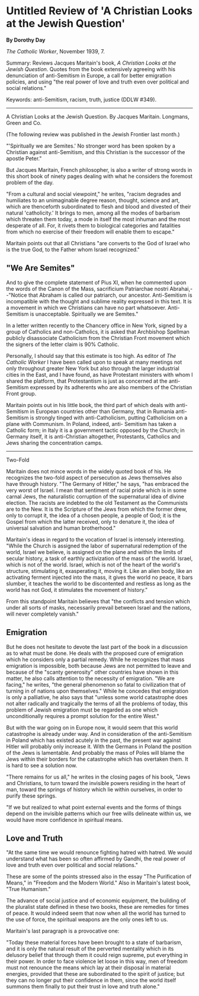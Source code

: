 Untitled Review of 'A Christian Looks at the Jewish Question'
=============================================================

**By Dorothy Day**

*The Catholic Worker*, November 1939, 7.

Summary: Reviews Jacques Maritain's book, *A Christian Looks at the
Jewish Question*. Quotes from the book extensively agreeing with his
denunciation of anti-Semitism in Europe, a call for better emigration
policies, and using "the real power of love and truth even over
political and social relations."

Keywords: anti-Semitism, racism, truth, justice (DDLW \#349).

****

A Christian Looks at the Jewish Question. By Jacques Maritain. Longmans,
Green and Co.

(The following review was published in the Jewish Frontier last month.)

"'Spiritually we are Semites.' No stronger word has been spoken by a
Christian against anti-Semitism, and this Christian is the successor of
the apostle Peter."

But Jacques Maritain, French philosopher, is also a writer of strong
words in this short book of ninety pages dealing with what he considers
the foremost problem of the day.

"From a cultural and social viewpoint," he writes, "racism degrades and
humiliates to an unimaginable degree reason, thought, science and art,
which are thenceforth subordinated to flesh and blood and divested of
their natural 'catholicity.' It brings to men, among all the modes of
barbarism which threaten them today, a mode in itself the most inhuman
and the most desperate of all. For, it rivets them to biological
categories and fatalities from which no exercise of their freedom will
enable them to escape."

Maritain points out that all Christians "are converts to the God of
Israel who is the true God, to the Father whom Israel recognized."

"We Are Semites"
----------------

And to give the complete statement of Pius XI, when he commented upon
the words of the Canon of the Mass, sacrificium Patriarchae nostri
Abrahai,--"Notice that Abraham is called our patriarch, our ancestor.
Anti-Semitism is incompatible with the thought and sublime reality
expressed in this text. It is a movement in which we Christians can have
no part whatsoever. Anti-Semitism is unacceptable. Spiritually we are
Semites."

In a letter written recently to the Chancery office in New York, signed
by a group of Catholics and non-Catholics, it is asked that Archbishop
Spellman publicly disassociate Catholicism from the Christian Front
movement which the signers of the letter claim is 90% Catholic.

Personally, I should say that this estimate is too high. As editor of
*The Catholic Worker* I have been called upon to speak at many meetings
not only throughout greater New York but also through the larger
industrial cities in the East, and I have found, as have Protestant
ministers with whom I shared the platform, that Protestantism is just as
concerned at the anti-Semitism expressed by its adherents who are also
members of the Christian Front group.

Maritain points out in his little book, the third part of which deals
with anti-Semitism in European countries other than Germany, that in
Rumania anti-Semitism is strongly tinged with anti-Catholicism, putting
Catholicism on a plane with Communism. In Poland, indeed, anti- Semitism
has taken a Catholic form; in Italy it is a government tactic opposed by
the Church; in Germany itself, it is anti-Christian altogether,
Protestants, Catholics and Jews sharing the concentration camps.

****

Two-Fold

Maritain does not mince words in the widely quoted book of his. He
recognizes the two-fold aspect of persecution as Jews themselves also
have through history. "The Germany of Hitler," he says, "has embraced
the very worst of Israel. I mean that sentiment of racial pride which is
in some carnal Jews, the naturalistic corruption of the supernatural
idea of divine election. The racists are indebted to the old Testament
as the Communists are to the New. It is the Scripture of the Jews from
which the former drew, only to corrupt it, the idea of a chosen people,
a people of God; it is the Gospel from which the latter received, only
to denature it, the idea of universal salvation and human brotherhood."

Maritain's ideas in regard to the vocation of Israel is intensely
interesting. "While the Church is assigned the labor of supernatural
redemption of the world, Israel we believe, is assigned on the plane and
within the limits of secular history, a task of earthly activization of
the mass of the world. Israel, which is not of the world. Israel, which
is not of the heart of the world's structure, stimulating it,
exasperating it, moving it. Like an alien body, like an activating
ferment injected into the mass, it gives the world no peace, it bars
slumber, it teaches the world to be discontented and restless as long as
the world has not God, it stimulates the movement of history."

From this standpoint Maritain believes that "the conflicts and tension
which under all sorts of masks, necessarily prevail between Israel and
the nations, will never completely vanish."

Emigration
----------

But he does not hesitate to devote the last part of the book in a
discussion as to what must be done. He deals with the proposed cure of
emigration which he considers only a partial remedy. While he recognizes
that mass emigration is impossible, both because Jews are not permitted
to leave and because of the "scanty generosity" other countries have
shown in this matter, he also calls attention to the necessity of
emigration. "We are facing," he writes, "the general phenomenon so fatal
to civilization that of turning in of nations upon themselves." While he
concedes that emigration is only a palliative, he also says that "unless
some world catastrophe does not alter radically and tragically the terms
of all the problems of today, this problem of Jewish emigration must be
regarded as one which unconditionally requires a prompt solution for the
entire West."

But with the war going on in Europe now, it would seem that this world
catastrophe is already under way. And in consideration of the
anti-Semitism in Poland which has existed acutely in the past, the
present war against Hitler will probably only increase it. With the
Germans in Poland the position of the Jews is lamentable. And probably
the mass of Poles will blame the Jews within their borders for the
catastrophe which has overtaken them. It is hard to see a solution now.

"There remains for us all," he writes in the closing pages of his book,
"Jews and Christians, to turn toward the invisible powers residing in
the heart of man, toward the springs of history which lie within
ourselves, in order to purify these springs.

"If we but realized to what point external events and the forms of
things depend on the invisible patterns which our free wills delineate
within us, we would have more confidence in spiritual means.

Love and Truth
--------------

"At the same time we would renounce fighting hatred with hatred. We
would understand what has been so often affirmed by Gandhi, the real
power of love and truth even over political and social relations."

These are some of the points stressed also in the essay "The
Purification of Means," in "Freedom and the Modern World." Also in
Maritain's latest book, "True Humanism."

The advance of social justice and of economic equipment, the building of
the pluralist state defined in these two books, these are remedies for
times of peace. It would indeed seem that now when all the world has
turned to the use of force, the spiritual weapons are the only ones left
to us.

Maritain's last paragraph is a provocative one:

"Today these material forces have been brought to a state of barbarism,
and it is only the natural result of the perverted mentality which in
its delusory belief that through them it could reign supreme, put
everything in their power. In order to face violence let loose in this
way, men of freedom must not renounce the means which lay at their
disposal in material energies, provided that these are subordinated to
the spirit of justice; but they can no longer put their confidence in
them, since the world itself summons them finally to put their trust in
love and truth alone."
